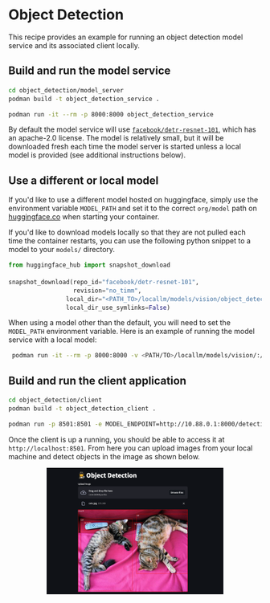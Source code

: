 # Object Detection

This recipe provides an example for running an object detection model service and its associated client locally. 

## Build and run the model service

```bash
cd object_detection/model_server
podman build -t object_detection_service .
```

```bash
podman run -it --rm -p 8000:8000 object_detection_service
```

By default the model service will use [`facebook/detr-resnet-101`](https://huggingface.co/facebook/detr-resnet-101), which has an apache-2.0 license. The model is relatively small, but it will be downloaded fresh each time the model server is started unless a local model is provided (see additional instructions below).  


## Use a different or local model

If you'd like to use a different model hosted on huggingface, simply use the environment variable `MODEL_PATH` and set it to the correct `org/model` path on [huggingface.co](https://huggingface.co/) when starting your container. 

If you'd like to download models locally so that they are not pulled each time the container restarts, you can use the following python snippet to a model to your `models/` directory.  

```python
from huggingface_hub import snapshot_download

snapshot_download(repo_id="facebook/detr-resnet-101",
                  revision="no_timm",
                local_dir="<PATH_TO>/locallm/models/vision/object_detection/facebook/detr-resnet-101",
                local_dir_use_symlinks=False)

```

When using a model other than the default, you will need to set the `MODEL_PATH` environment variable. Here is an example of running the model service with a local model:

```bash
 podman run -it --rm -p 8000:8000 -v <PATH/TO>/locallm/models/vision/:/locallm/models -e MODEL_PATH=models/object_detection/facebook/detr-resnet-50/ object_detection_service
```

## Build and run the client application

```bash
cd object_detection/client
podman build -t object_detection_client .
```

```bash
podman run -p 8501:8501 -e MODEL_ENDPOINT=http://10.88.0.1:8000/detection object_detection_client
```

Once the client is up a running, you should be able to access it at `http://localhost:8501`. From here you can upload images from your local machine and detect objects in the image as shown below. 

<p align="center">
<img src="../../../assets/object_detection.png" width="70%">
</p>


